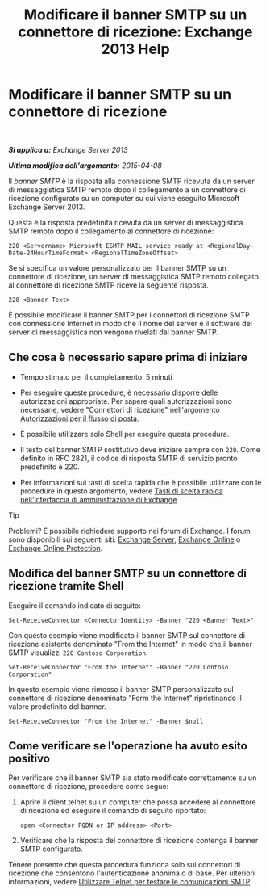 ﻿---
title: 'Modificare il banner SMTP su un connettore di ricezione: Exchange 2013 Help'
TOCTitle: Modificare il banner SMTP su un connettore di ricezione
ms:assetid: d667704e-fd69-4aca-9c35-eef7006944b2
ms:mtpsurl: https://technet.microsoft.com/it-it/library/Bb124740(v=EXCHG.150)
ms:contentKeyID: 52063101
ms.date: 01/04/2018
mtps_version: v=EXCHG.150
ms.translationtype: HT
---

# Modificare il banner SMTP su un connettore di ricezione

 

_**Si applica a:** Exchange Server 2013_

_**Ultima modifica dell'argomento:** 2015-04-08_

Il *banner SMTP* è la risposta alla connessione SMTP ricevuta da un server di messaggistica SMTP remoto dopo il collegamento a un connettore di ricezione configurato su un computer su cui viene eseguito Microsoft Exchange Server 2013.

Questa è la risposta predefinita ricevuta da un server di messaggistica SMTP remoto dopo il collegamento al connettore di ricezione:

    220 <Servername> Microsoft ESMTP MAIL service ready at <RegionalDay-Date-24HourTimeFormat> <RegionalTimeZoneOffset>

Se si specifica un valore personalizzato per il banner SMTP su un connettore di ricezione, un server di messaggistica SMTP remoto collegato al connettore di ricezione SMTP riceve la seguente risposta.

    220 <Banner Text>

È possibile modificare il banner SMTP per i connettori di ricezione SMTP con connessione Internet in modo che il nome del server e il software del server di messaggistica non vengono rivelati dal banner SMTP.

## Che cosa è necessario sapere prima di iniziare

  - Tempo stimato per il completamento: 5 minuti

  - Per eseguire queste procedure, è necessario disporre delle autorizzazioni appropriate. Per sapere quali autorizzazioni sono necessarie, vedere "Connettori di ricezione" nell'argomento [Autorizzazioni per il flusso di posta](mail-flow-permissions-exchange-2013-help.md).

  - È possibile utilizzare solo Shell per eseguire questa procedura.

  - Il testo del banner SMTP sostitutivo deve iniziare sempre con `220`. Come definito in RFC 2821, il codice di risposta SMTP di servizio pronto predefinito è 220.

  - Per informazioni sui tasti di scelta rapida che è possibile utilizzare con le procedure in questo argomento, vedere [Tasti di scelta rapida nell'interfaccia di amministrazione di Exchange](keyboard-shortcuts-in-the-exchange-admin-center-exchange-online-protection-help.md).


> [!TIP]
> Problemi? È possibile richiedere supporto nei forum di Exchange. I forum sono disponibili sui seguenti siti: <A href="https://go.microsoft.com/fwlink/p/?linkid=60612">Exchange Server</A>, <A href="https://go.microsoft.com/fwlink/p/?linkid=267542">Exchange Online</A> o <A href="https://go.microsoft.com/fwlink/p/?linkid=285351">Exchange Online Protection</A>.



## Modifica del banner SMTP su un connettore di ricezione tramite Shell

Eseguire il comando indicato di seguito:

    Set-ReceiveConnector <ConnectorIdentity> -Banner "220 <Banner Text>"

Con questo esempio viene modificato il banner SMTP sul connettore di ricezione esistente denominato "From the Internet" in modo che il banner SMTP visualizzi `220 Contoso Corporation`.

    Set-ReceiveConnector "From the Internet" -Banner "220 Contoso Corporation"

In questo esempio viene rimosso il banner SMTP personalizzato sul connettore di ricezione denominato "Form the Internet" ripristinando il valore predefinito del banner.

    Set-ReceiveConnector "From the Internet" -Banner $null

## Come verificare se l'operazione ha avuto esito positivo

Per verificare che il banner SMTP sia stato modificato correttamente su un connettore di ricezione, procedere come segue:

1.  Aprire il client telnet su un computer che possa accedere al connettore di ricezione ed eseguire il comando di seguito riportato:
    
        open <Connector FQDN or IP address> <Port>

2.  Verificare che la risposta del connettore di ricezione contenga il banner SMTP configurato.

Tenere presente che questa procedura funziona solo sui connettori di ricezione che consentono l'autenticazione anonima o di base. Per ulteriori informazioni, vedere [Utilizzare Telnet per testare le comunicazioni SMTP](use-telnet-to-test-smtp-communication-exchange-2013-help.md).

